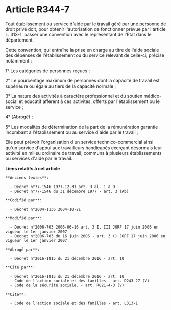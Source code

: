 # Article R344-7

Tout établissement ou service d'aide par le travail géré par une personne de droit privé doit, pour obtenir l'autorisation de
fonctionner prévue par l'article L. 313-1, passer une convention avec le représentant de l'Etat dans le département. 

Cette convention, qui entraîne la prise en charge au titre de l'aide sociale des dépenses de l'établissement ou du service
relevant de celle-ci, précise notamment : 

1° Les catégories de personnes reçues ; 

2° Le pourcentage maximum de personnes dont la capacité de travail est supérieure ou égale au tiers de la capacité normale ; 

3° La nature des activités à caractère professionnel et du soutien médico-social et éducatif afférent à ces activités,
offerts par l'établissement ou le service ; 

4° (Abrogé) ; 

5° Les modalités de détermination de la part de la rémunération garantie incombant à l'établissement ou au service d'aide par
le travail ; 

Elle peut prévoir l'organisation d'un service technico-commercial ainsi qu'un service d'appui aux travailleurs handicapés
exerçant désormais leur activité en milieu ordinaire de travail, communs à plusieurs établissements ou services d'aide par le
travail.

**Liens relatifs à cet article**

	**Anciens textes**:

	  - Décret n°77-1546 1977-12-31 art. 3 al. 1 à 9
	  - Décret n°77-1546 du 31 décembre 1977 - art. 3 (Ab)

	**Codifié par**:

	  - Décret n°2004-1136 2004-10-21

	**Modifié par**:

	  - Décret n°2006-703 2006-06-16 art. 3 I, III JORF 17 juin 2006 en vigueur le 1er janvier 2007
	  - Décret n°2006-703 du 16 juin 2006 - art. 3 () JORF 17 juin 2006 en vigueur le 1er janvier 2007

	**Abrogé par**:

	  - Décret n°2016-1815 du 21 décembre 2016 - art. 10

	**Cité par**:

	  - Décret n°2016-1815 du 21 décembre 2016 - art. 10
	  - Code de l'action sociale et des familles - art. D243-27 (V)
	  - Code de la sécurité sociale. - art. R821-4-3 (V)

	**Cite**:

	  - Code de l'action sociale et des familles - art. L313-1
